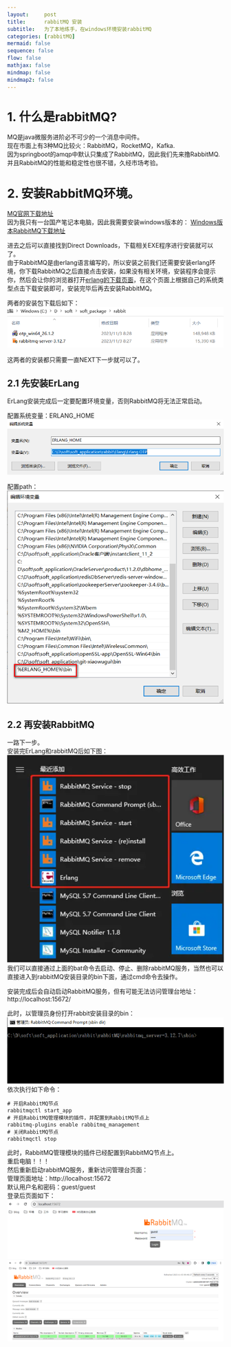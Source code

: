 ```yaml
---
layout:     post
title:      rabbitMQ 安装
subtitle:   为了本地练手，在windows环境安装rabbitMQ
categories: [rabbitMQ]
mermaid: false
sequence: false
flow: false
mathjax: false
mindmap: false
mindmap2: false
---
```


# 1. 什么是rabbitMQ?
MQ是java微服务进阶必不可少的一个消息中间件。   
现在市面上有3种MQ比较火：RabbitMQ，RocketMQ，Kafka.   
因为springboot的amqp中默认只集成了RabbitMQ，因此我们先来撸RabbitMQ.   
并且RabbitMQ的性能和稳定性也很不错，久经市场考验。   

# 2. 安装RabbitMQ环境。
[MQ官网下载地址](https://www.rabbitmq.com/download.html)   
因为我只有一台国产笔记本电脑，因此我需要安装windows版本的：
[Windows版本RabbitMQ下载地址](https://www.rabbitmq.com/install-windows.html)

进去之后可以直接找到Direct Downloads，下载相关EXE程序进行安装就可以了。    
由于RabbitMQ是由erlang语言编写的，所以安装之前我们还需要安装erlang环境，你下载RabbitMQ之后直接点击安装，如果没有相关环境，安装程序会提示你，然后会让你的浏览器打开[erlang的下载页面](https://www.erlang.org/downloads)，在这个页面上根据自己的系统类型点击下载安装即可，安装完毕后再去安装RabbitMQ。   

两者的安装包下载后如下：
![](/images/myBlog/2023-10-01-package.png)

这两者的安装都只需要一直NEXT下一步就可以了。   

## 2.1 先安装ErLang 
ErLang安装完成后一定要配置环境变量，否则RabbitMQ将无法正常启动。   

配置系统变量：ERLANG_HOME   
![](/images/myBlog/2023-10-01-erlang.png)

配置path：
![](/images/myBlog/2023-10-01-erlang-path.png)

## 2.2 再安装RabbitMQ
一路下一步。   
安装完ErLang和rabbitMQ后如下图：   
![](/images/myBlog/2023-10-01_rabbitMQ-install.png)
我们可以直接通过上面的bat命令去启动、停止、删除rabbitMQ服务，当然也可以直接进入到rabbitMQ安装目录的bin下面，通过cmd命令去操作。   

安装完成后会自动启动RabbitMQ服务，但有可能无法访问管理台地址：http://localhost:15672/

此时，以管理员身份打开rabbit安装目录的bin：   
![](/images/myBlog/2023-10-01-rabbit-bin.png)
依次执行如下命令：   
```youtrack
# 开启RabbitMQ节点
rabbitmqctl start_app
# 开启RabbitMQ管理模块的插件，并配置到RabbitMQ节点上
rabbitmq-plugins enable rabbitmq_management
# 关闭RabbitMQ节点
rabbitmqctl stop
```
此时，RabbitMQ管理模块的插件已经配置到RabbitMQ节点上。   
重启电脑！！！   
然后重新启动rabbitMQ服务，重新访问管理台页面：   
管理页面地址：http://localhost:15672   
默认用户名和密码：guest/guest   
登录后页面如下：   
![](/images/myBlog/2023-10-01_rabbitMQ-login.png)   
![](/images/myBlog/2023-10-01_rabbitMQ-login-inner.png)

